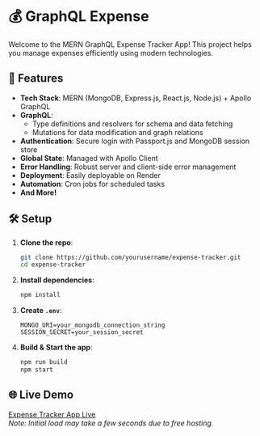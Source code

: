 # 💰 GraphQL Expense 

Welcome to the MERN GraphQL Expense Tracker App! This project helps you manage expenses efficiently using modern technologies.

## 🚀 Features

- **Tech Stack**: MERN (MongoDB, Express.js, React.js, Node.js) + Apollo GraphQL
- **GraphQL**:
  - Type definitions and resolvers for schema and data fetching
  - Mutations for data modification and graph relations
- **Authentication**: Secure login with Passport.js and MongoDB session store
- **Global State**: Managed with Apollo Client
- **Error Handling**: Robust server and client-side error management
- **Deployment**: Easily deployable on Render
- **Automation**: Cron jobs for scheduled tasks
- **And More!**

## 🛠️ Setup

1. **Clone the repo**:
   ```bash
   git clone https://github.com/yourusername/expense-tracker.git
   cd expense-tracker
   ```

2. **Install dependencies**:
   ```bash
   npm install
   ```

3. **Create `.env`**:
   ```env
   MONGO_URI=your_mongodb_connection_string
   SESSION_SECRET=your_session_secret
   ```

4. **Build & Start the app**:
   ```bash
   npm run build
   npm start
   ```

## 🌐 Live Demo

[Expense Tracker App Live]([Link](https://graphqls.onrender.com/))  
*Note: Initial load may take a few seconds due to free hosting.*
